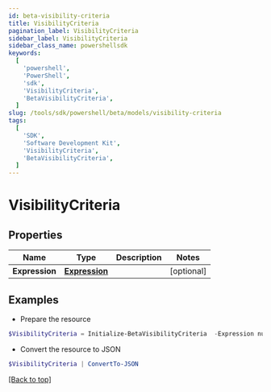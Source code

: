 ```yaml
---
id: beta-visibility-criteria
title: VisibilityCriteria
pagination_label: VisibilityCriteria
sidebar_label: VisibilityCriteria
sidebar_class_name: powershellsdk
keywords:
  [
    'powershell',
    'PowerShell',
    'sdk',
    'VisibilityCriteria',
    'BetaVisibilityCriteria',
  ]
slug: /tools/sdk/powershell/beta/models/visibility-criteria
tags:
  [
    'SDK',
    'Software Development Kit',
    'VisibilityCriteria',
    'BetaVisibilityCriteria',
  ]
---
```


# VisibilityCriteria

## Properties

| Name           | Type                         | Description | Notes      |
| -------------- | ---------------------------- | ----------- | ---------- |
| **Expression** | [**Expression**](expression) |             | [optional] |

## Examples

- Prepare the resource

```powershell
$VisibilityCriteria = Initialize-BetaVisibilityCriteria  -Expression null
```

- Convert the resource to JSON

```powershell
$VisibilityCriteria | ConvertTo-JSON
```

[[Back to top]](#)
